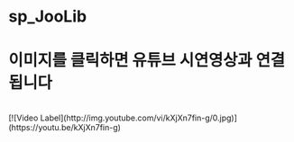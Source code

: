 # sp_JooLib

# 이미지를 클릭하면 유튜브 시연영상과 연결됩니다
<br>
[![Video Label](http://img.youtube.com/vi/kXjXn7fin-g/0.jpg)](https://youtu.be/kXjXn7fin-g)
